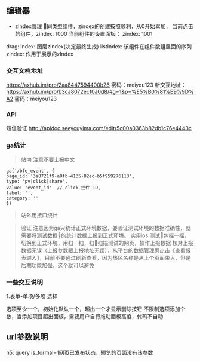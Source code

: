 ## 编辑器

+ zIndex管理
同类型组件，zindex的创建按照顺利，从0开始累加，
当前点击的组件，zindex: 1000
当前组件的设置面板： zindex: 1001

drag: index: 图层zIndex(决定最终生成)
listIndex: 该组件在组件数组里面的序列
zIndex: 作用于展示的zIndex

###  交互文档地址

https://axhub.im/pro/2aa8447594400b26  密码：meiyou123
新交互地址：
https://axhub.im/pro/b3ca8072ecf0a0d8/#g=1&p=%E5%B0%81%E9%9D%A2  密码：meiyou123


###  API
短信验证
http://apidoc.seeyouyima.com/edit/5c00a0363b82db1c76e4443c

### ga统计
> 站内 注意不要上报中文

    ga('/bfe_event', {
    page_id: '3a8721f9-a8fb-4135-82ec-b5f959276113',
    type: 'pv|click|share',
    value: 'event_id'  // click 控件 ID,
    label: '',
    category: ''
    })
> 站外用接口统计

> 验证
注意因为ga只统计正式环境数据，要验证测试环境的数据准确性，就需要将测试数据的统计数据上报到正式环境。
实用ios 测试包摇一摇，切换到正式环境，用扫一扫，扫扫描测试的网页，操作上报数据
核对上报数据无误（上报参数跟上报地址无误），从平台的数据管理页点击【查看报表进入】，目前不要通过刷新查看，因为热区名称是从上个页面带入，但是后期功能加强，这个就可以避免

### 一些交互说明

1.表单-单项/多项 选择 

选项至少一个，初始化默认一个，超出一个才显示删除按钮
不限制选项添加个数，当添加项目超出面板，需要用户自行拖动面板高度，代码不自动

## url参数说明
h5: query is_formal=1网页已发布状态，预览的页面没有该参数
